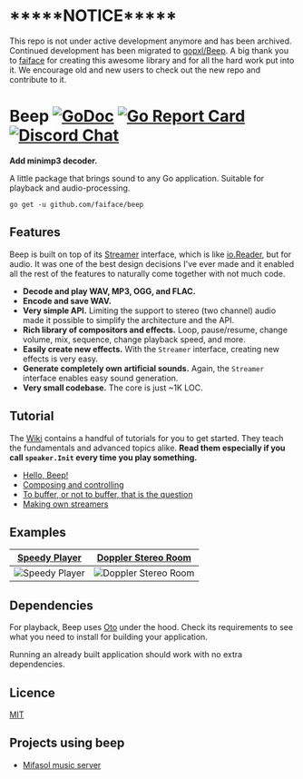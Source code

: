 # \*\*\*\*\*NOTICE\*\*\*\*\* 

This repo is not under active development anymore and has been archived. Continued development has been migrated to [gopxl/Beep](https://github.com/gopxl/beep). A big thank you to [faiface](https://github.com/faiface) for creating this awesome library and for all the hard work put into it. We encourage old and new users to check out the new repo and contribute to it.

# Beep [![GoDoc](https://godoc.org/github.com/faiface/beep?status.svg)](https://godoc.org/github.com/faiface/beep) [![Go Report Card](https://goreportcard.com/badge/github.com/faiface/beep)](https://goreportcard.com/report/github.com/faiface/beep) [![Discord Chat](https://img.shields.io/discord/699679031603494954)](https://discord.gg/q2DK4MP)

**Add minimp3 decoder.**

A little package that brings sound to any Go application. Suitable for playback and audio-processing.

```
go get -u github.com/faiface/beep
```

## Features

Beep is built on top of its [Streamer](https://godoc.org/github.com/faiface/beep#Streamer) interface, which is like [io.Reader](https://golang.org/pkg/io/#Reader), but for audio. It was one of the best design decisions I've ever made and it enabled all the rest of the features to naturally come together with not much code.

- **Decode and play WAV, MP3, OGG, and FLAC.**
- **Encode and save WAV.**
- **Very simple API.** Limiting the support to stereo (two channel) audio made it possible to simplify the architecture and the API.
- **Rich library of compositors and effects.** Loop, pause/resume, change volume, mix, sequence, change playback speed, and more.
- **Easily create new effects.** With the `Streamer` interface, creating new effects is very easy.
- **Generate completely own artificial sounds.** Again, the `Streamer` interface enables easy sound generation.
- **Very small codebase.** The core is just ~1K LOC.

## Tutorial

The [Wiki](https://github.com/faiface/beep/wiki) contains a handful of tutorials for you to get started. They teach the fundamentals and advanced topics alike. **Read them especially if you call `speaker.Init` every time you play something.**

- [Hello, Beep!](https://github.com/faiface/beep/wiki/Hello,-Beep!)
- [Composing and controlling](https://github.com/faiface/beep/wiki/Composing-and-controlling)
- [To buffer, or not to buffer, that is the question](https://github.com/faiface/beep/wiki/To-buffer,-or-not-to-buffer,-that-is-the-question)
- [Making own streamers](https://github.com/faiface/beep/wiki/Making-own-streamers)

## Examples

| [Speedy Player](https://github.com/faiface/beep/tree/master/examples/speedy-player) | [Doppler Stereo Room](https://github.com/faiface/beep/tree/master/examples/doppler-stereo-room) |
| --- | --- |
| ![Speedy Player](https://github.com/faiface/beep/blob/master/examples/speedy-player/screenshot.png) | ![Doppler Stereo Room](https://github.com/faiface/beep/blob/master/examples/doppler-stereo-room/screenshot.png) |

## Dependencies

For playback, Beep uses [Oto](https://github.com/hajimehoshi/oto) under the hood. Check its requirements to see what you need to install for building your application.

Running an already built application should work with no extra dependencies.

## Licence

[MIT](https://github.com/faiface/beep/blob/master/LICENSE)

## Projects using beep

- [Mifasol music server](https://github.com/jypelle/mifasol)
